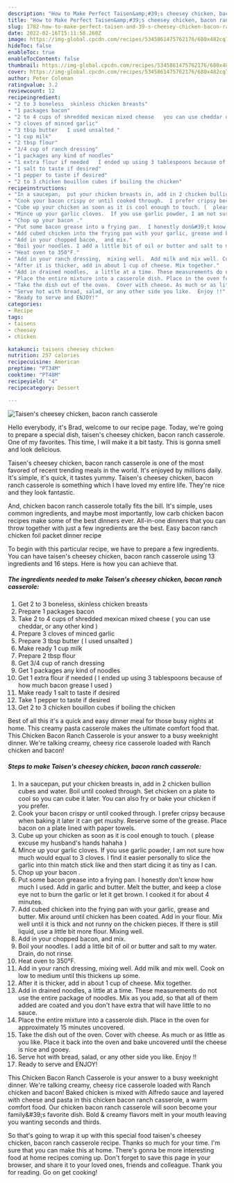 ```yaml
---
description: "How to Make Perfect Taisen&amp;#39;s cheesey chicken, bacon ranch casserole"
title: "How to Make Perfect Taisen&amp;#39;s cheesey chicken, bacon ranch casserole"
slug: 1782-how-to-make-perfect-taisen-and-39-s-cheesey-chicken-bacon-ranch-casserole
date: 2022-02-16T15:11:58.260Z
image: https://img-global.cpcdn.com/recipes/5345861475762176/680x482cq70/taisens-cheesey-chicken-bacon-ranch-casserole-recipe-main-photo.jpg
hideToc: false
enableToc: true
enableTocContent: false
thumbnail: https://img-global.cpcdn.com/recipes/5345861475762176/680x482cq70/taisens-cheesey-chicken-bacon-ranch-casserole-recipe-main-photo.jpg
cover: https://img-global.cpcdn.com/recipes/5345861475762176/680x482cq70/taisens-cheesey-chicken-bacon-ranch-casserole-recipe-main-photo.jpg
author: Peter Coleman
ratingvalue: 3.2
reviewcount: 12
recipeingredient:
- "2 to 3 boneless  skinless chicken breasts"
- "1 packages bacon"
- "2 to 4 cups of shredded mexican mixed cheese   you can use cheddar or any other kind "
- "3 cloves of minced garlic"
- "3 tbsp butter   I used unsalted "
- "1 cup milk"
- "2 tbsp flour"
- "3/4 cup of ranch dressing"
- "1 packages any kind of noodles"
- "1 extra flour if needed   I ended up using 3 tablespoons because of how much bacon grease I used "
- "1 salt to taste if desired"
- "1 pepper to taste if desired"
- "2 to 3 chicken bouillon cubes if boiling the chicken"
recipeinstructions:
- "In a saucepan,  put your chicken breasts in, add in 2 chicken bullion cubes and water. Boil until cooked through.  Set chicken on a plate to cool so you can cube it later. You can also fry or bake your chicken if you prefer."
- "Cook your bacon crispy or until cooked through.  I prefer cripsy because when baking it later it can get mushy. Reserve some of the grease. Place bacon on a plate lined with paper towels."
- "Cube up your chicken as soon as it is cool enough to touch. (  please excuse my husband&#39;s hands hahaha )"
- "Mince up your garlic cloves.  If you use garlic powder, I am not sure how much would equal to 3 cloves. I find it easier personally to slice the garlic into thin match stick like and then start dicing it as tiny as I can."
- "Chop up your bacon ."
- "Put some bacon grease into a frying pan.  I honestly don&#39;t know how much I used. Add in garlic and butter. Melt the butter, and keep a close eye not to burn the garlic or let it get brown. I cooked it for about 4 minutes."
- "Add cubed chicken into the frying pan with your garlic, grease and butter. Mix around until chicken has been coated. Add in your flour. Mix well until it is thick and not runny on the chicken pieces.  If there is still liquid,  use a little bit more flour. Mixing well."
- "Add in your chopped bacon,  and mix."
- "Boil your noodles. I add a little bit of oil or butter and salt to my water.  Drain, do not rinse."
- "Heat oven to 350°F."
- "Add in your ranch dressing,  mixing well.  Add milk and mix well. Cook on low to medium until this thickens up some."
- "After it is thicker, add in about 1 cup of cheese. Mix together."
- "Add in drained noodles,  a little at a time. These measurements do not use the entire package of noodles.  Mix as you add, so that all of them added are coated and you don&#39;t have extra that will have little to no sauce."
- "Place the entire mixture into a casserole dish. Place in the oven for approximately 15 minutes uncovered."
- "Take the dish out of the oven.  Cover with cheese. As much or as little as you like. Place it back into the oven and bake uncovered until the cheese is nice and gooey."
- "Serve hot with bread, salad, or any other side you like.  Enjoy !!"
- "Ready to serve and ENJOY!"
categories:
- Recipe
tags:
- taisens
- cheesey
- chicken

katakunci: taisens cheesey chicken 
nutrition: 257 calories
recipecuisine: American
preptime: "PT34M"
cooktime: "PT48M"
recipeyield: "4"
recipecategory: Dessert

---
```



![Taisen&#39;s cheesey chicken, bacon ranch casserole](https://img-global.cpcdn.com/recipes/5345861475762176/680x482cq70/taisens-cheesey-chicken-bacon-ranch-casserole-recipe-main-photo.jpg)

Hello everybody, it's Brad, welcome to our recipe page. Today, we're going to prepare a special dish, taisen&#39;s cheesey chicken, bacon ranch casserole. One of my favorites. This time, I will make it a bit tasty. This is gonna smell and look delicious.

Taisen&#39;s cheesey chicken, bacon ranch casserole is one of the most favored of recent trending meals in the world. It's enjoyed by millions daily. It's simple, it's quick, it tastes yummy. Taisen&#39;s cheesey chicken, bacon ranch casserole is something which I have loved my entire life. They're nice and they look fantastic.

And, chicken bacon ranch casserole totally fits the bill. It&#39;s simple, uses common ingredients, and maybe most importantly, low carb chicken bacon recipes make some of the best dinners ever. All-in-one dinners that you can throw together with just a few ingredients are the best. Easy bacon ranch chicken foil packet dinner recipe


To begin with this particular recipe, we have to prepare a few ingredients. You can have taisen&#39;s cheesey chicken, bacon ranch casserole using 13 ingredients and 16 steps. Here is how you can achieve that.

<!--inarticleads1-->

##### The ingredients needed to make Taisen&#39;s cheesey chicken, bacon ranch casserole:

1. Get 2 to 3 boneless,  skinless chicken breasts
1. Prepare 1 packages bacon
1. Take 2 to 4 cups of shredded mexican mixed cheese (  you can use cheddar, or any other kind )
1. Prepare 3 cloves of minced garlic
1. Prepare 3 tbsp butter (  I used unsalted )
1. Make ready 1 cup milk
1. Prepare 2 tbsp flour
1. Get 3/4 cup of ranch dressing
1. Get 1 packages any kind of noodles
1. Get 1 extra flour if needed (  I ended up using 3 tablespoons because of how much bacon grease I used )
1. Make ready 1 salt to taste if desired
1. Take 1 pepper to taste if desired
1. Get 2 to 3 chicken bouillon cubes if boiling the chicken


Best of all this it&#39;s a quick and easy dinner meal for those busy nights at home. This creamy pasta casserole makes the ultimate comfort food that. This Chicken Bacon Ranch Casserole is your answer to a busy weeknight dinner. We&#39;re talking creamy, cheesy rice casserole loaded with Ranch chicken and bacon! 

<!--inarticleads2-->

##### Steps to make Taisen&#39;s cheesey chicken, bacon ranch casserole:

1. In a saucepan,  put your chicken breasts in, add in 2 chicken bullion cubes and water. Boil until cooked through.  Set chicken on a plate to cool so you can cube it later. You can also fry or bake your chicken if you prefer.
1. Cook your bacon crispy or until cooked through.  I prefer cripsy because when baking it later it can get mushy. Reserve some of the grease. Place bacon on a plate lined with paper towels.
1. Cube up your chicken as soon as it is cool enough to touch. (  please excuse my husband&#39;s hands hahaha )
1. Mince up your garlic cloves.  If you use garlic powder, I am not sure how much would equal to 3 cloves. I find it easier personally to slice the garlic into thin match stick like and then start dicing it as tiny as I can.
1. Chop up your bacon .
1. Put some bacon grease into a frying pan.  I honestly don&#39;t know how much I used. Add in garlic and butter. Melt the butter, and keep a close eye not to burn the garlic or let it get brown. I cooked it for about 4 minutes.
1. Add cubed chicken into the frying pan with your garlic, grease and butter. Mix around until chicken has been coated. Add in your flour. Mix well until it is thick and not runny on the chicken pieces.  If there is still liquid,  use a little bit more flour. Mixing well.
1. Add in your chopped bacon,  and mix.
1. Boil your noodles. I add a little bit of oil or butter and salt to my water.  Drain, do not rinse.
1. Heat oven to 350°F.
1. Add in your ranch dressing,  mixing well.  Add milk and mix well. Cook on low to medium until this thickens up some.
1. After it is thicker, add in about 1 cup of cheese. Mix together.
1. Add in drained noodles,  a little at a time. These measurements do not use the entire package of noodles.  Mix as you add, so that all of them added are coated and you don&#39;t have extra that will have little to no sauce.
1. Place the entire mixture into a casserole dish. Place in the oven for approximately 15 minutes uncovered.
1. Take the dish out of the oven.  Cover with cheese. As much or as little as you like. Place it back into the oven and bake uncovered until the cheese is nice and gooey.
1. Serve hot with bread, salad, or any other side you like.  Enjoy !!
1. Ready to serve and ENJOY!

This Chicken Bacon Ranch Casserole is your answer to a busy weeknight dinner. We&#39;re talking creamy, cheesy rice casserole loaded with Ranch chicken and bacon! Baked chicken is mixed with Alfredo sauce and layered with cheese and pasta in this chicken bacon ranch casserole, a warm comfort food. Our chicken bacon ranch casserole will soon become your family\&#39;s favorite dish. Bold &amp; creamy flavors melt in your mouth leaving you wanting seconds and thirds. 

So that's going to wrap it up with this special food taisen&#39;s cheesey chicken, bacon ranch casserole recipe. Thanks so much for your time. I'm sure that you can make this at home. There's gonna be more interesting food at home recipes coming up. Don't forget to save this page in your browser, and share it to your loved ones, friends and colleague. Thank you for reading. Go on get cooking!
